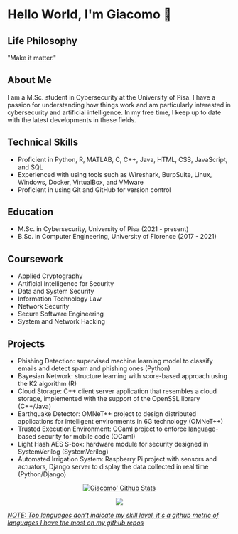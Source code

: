 # Hello World, I'm Giacomo 👋

## Life Philosophy
"Make it matter."

## About Me
I am a M.Sc. student in Cybersecurity at the University of Pisa. I have a passion for understanding how things work and am particularly interested in cybersecurity and artificial intelligence. In my free time, I keep up to date with the latest developments in these fields.

## Technical Skills
- Proficient in Python, R, MATLAB, C, C++, Java, HTML, CSS, JavaScript, and SQL
- Experienced with using tools such as Wireshark, BurpSuite, Linux, Windows, Docker, VirtualBox, and VMware
- Proficient in using Git and GitHub for version control

## Education
- M.Sc. in Cybersecurity, University of Pisa (2021 - present)
- B.Sc. in Computer Engineering, University of Florence (2017 - 2021)

## Coursework
- Applied Cryptography
- Artificial Intelligence for Security
- Data and System Security
- Information Technology Law
- Network Security
- Secure Software Engineering
- System and Network Hacking

## Projects
- Phishing Detection: supervised machine learning model to classify emails and detect spam and phishing ones (Python)
- Bayesian Network: structure learning with score-based approach using the K2 algorithm (R)
- Cloud Storage: C++ client server application that resembles a cloud storage, implemented with the support of the OpenSSL library (C++/Java)
- Earthquake Detector: OMNeT++ project to design distributed applications for intelligent environments in 6G technology (OMNeT++)
- Trusted Execution Environment: OCaml project to enforce language-based security for mobile code (OCaml)
- Light Hash AES S-box: hardware module for security designed in SystemVerilog (SystemVerilog)
- Automated Irrigation System: Raspberry Pi project with sensors and actuators, Django server to display the data collected in real time (Python/Django)

<p align="center">
  <a href="https://github.com/giacomovitangeli">
    <img src="https://github-readme-stats.vercel.app/api?username=giacomovitangeli&count_private=true&show_icons=True&theme=dark&hide=issues,contribs" alt="Giacomo' Github Stats"/></a>
</p>

<p align="center">
  <a href="https://github.com/giacomovitangeli">
    <img src="https://github-readme-stats.vercel.app/api/top-langs/?username=giacomovitangeli&layout=compact&show_icons=True&theme=dark"/>
</p>

_NOTE: Top languages don't indicate my skill level, it's a github metric of languages I have the most on my github repos_
